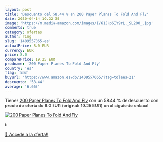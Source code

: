 ```yaml
---
layout: post
title: 'Descuento del 58.44 % en 200 Paper Planes To Fold And Fly'
date: 2020-04-14 16:32:59
image: 'https://m.media-amazon.com/images/I/61JHp6IY9rL._SL200_.jpg'
comments: true
category: ofertas
author: ring
slug: '1409557065-es'
actualPrice: 8.0 EUR
currency: EUR
price: 8.0
comparePrice: 19.25 EUR
prodname: '200 Paper Planes To Fold And Fly'
country: 'es'
flag: '🇪🇸'
buyurl: 'https://www.amazon.es/dp/1409557065/?tag=tolees-21'
descuento: '58.44'
average: '6.665'
---
```


Tienes [200 Paper Planes To Fold And Fly](https://www.amazon.es/dp/1409557065/?tag=tolees-21) con un 58.44 % de descuento con precio de oferta de 8.0 EUR (original: 19.25 EUR) en el siguiente enlace!

[![200 Paper Planes To Fold And Fly](https://m.media-amazon.com/images/I/61JHp6IY9rL._SL200_.jpg)](https://www.amazon.es/dp/1409557065/?tag=tolees-21)

ℹ️:


[🛒 Accede a la oferta!!](https://www.amazon.es/dp/1409557065/?tag=tolees-21)
